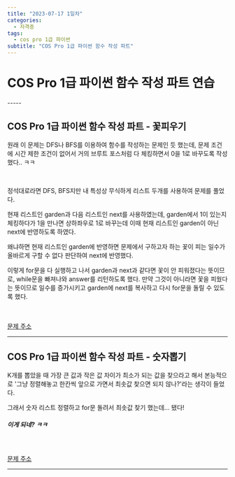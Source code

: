 ```yaml
---
title: "2023-07-17 1일차"
categories:
  - 자격증
tags:
  - cos pro 1급 파이썬
subtitle: "COS Pro 1급 파이썬 함수 작성 파트"
---
```

<h1>COS Pro 1급 파이썬 함수 작성 파트 연습</h1>
-----
<h2>COS Pro 1급 파이썬 함수 작성 파트 - 꽃피우기</h2>

<script src="https://gist.github.com/harimyong/dfc223160fedb336174c31185fdcd0b3.js"></script>

<p>원래 이 문제는 DFS나 BFS를 이용하여 함수를 작성하는 문제인 듯 했는데, 문제 조건에 시간 제한 조건이 없어서 거의 브루트 포스처럼 다 체킹하면서 0을 1로 바꾸도록 작성했다.. ㅋㅋ</p>
<br>
<p>정석대로라면 DFS, BFS지만 내 특성상 무식하게 리스트 두개를 사용하여 문제를 풀었다.</p>
<p>현재 리스트인 garden과 다음 리스트인 next를 사용하였는데, garden에서 1이 있는지 체킹하다가 1을 만나면 상하좌우로 1로 바꾸는데 이때 현재 리스트인 garden이 아닌 next에 반영하도록 하였다.</p>
<p>왜냐하면 현재 리스트인 garden에 반영하면 문제에서 구하고자 하는 꽃이 피는 일수가 올바르게 구할 수 없다 판단하여 next에 반영했다.</p>
<p>이렇게 for문을 다 실행하고 나서 garden과 next과 같다면 꽃이 안 피워졌다는 뜻이므로, while문을 빠져나와 answer를 리턴하도록 했다. 만약 그것이 아니라면 꽃을 피웠다는 뜻이므로 일수를 증가시키고 garden에 next를 복사하고 다시 for문을 돌릴 수 있도록 했다.</p>

<br><br>
<a href="https://school.programmers.co.kr/learn/courses/11133/lessons/71165">문제 주소</a>

-----
<h2>COS Pro 1급 파이썬 함수 작성 파트 - 숫자뽑기</h2>

<script src="https://gist.github.com/harimyong/d8870e3d03832029e58780d7295528bd.js"></script>
<p>K개를 뽑았을 때 가장 큰 값과 작은 값 차이가 최소가 되는 값을 찾으라고 해서 본능적으로 '그냥 정렬해놓고 한칸씩 앞으로 가면서 최솟값 찾으면 되지 않나?'라는 생각이 들었다.</p>
<p>그래서 숫자 리스트 정렬하고 for문 돌려서 최솟값 찾기 했는데... 됐다!</p>
<h5>이게 되네? ㅋㅋ</h5>

<br><br>
<a href="https://school.programmers.co.kr/learn/courses/11133/lessons/71166">문제 주소</a>

-----
